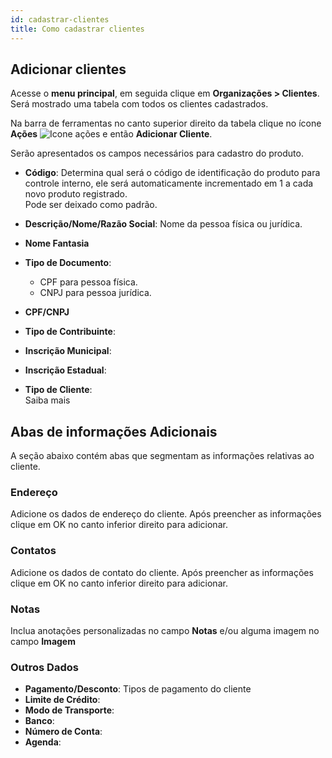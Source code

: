 ```yaml
---
id: cadastrar-clientes
title: Como cadastrar clientes
---
```


## Adicionar clientes

Acesse o **menu principal**, em seguida clique em **Organizações > Clientes**.  
Será mostrado uma tabela com todos os clientes cadastrados.

Na barra de ferramentas no canto superior direito da tabela clique no ícone **Ações** ![Icone ações](@site/static/img/cadastrar-produtos/icone-acoes.png) e então **Adicionar Cliente**.

Serão apresentados os campos necessários para cadastro do produto.  
- **Código**: Determina qual será o código de identificação do produto para controle interno, ele será automaticamente incrementado em 1 a cada novo produto registrado.  
Pode ser deixado como padrão.

- **Descrição/Nome/Razão Social**: Nome da pessoa física ou jurídica.
- **Nome Fantasia**
- **Tipo de Documento**:  
    - CPF para pessoa física.  
    - CNPJ para pessoa jurídica.  
- **CPF/CNPJ**
- **Tipo de Contribuinte**: 
- **Inscrição Municipal**: 
- **Inscrição Estadual**: 
- **Tipo de Cliente**:  
    Saiba mais  

## Abas de informações Adicionais
A seção abaixo contém abas que segmentam as informações relativas ao cliente.

### Endereço
Adicione os dados de endereço do cliente. Após preencher as informações clique em OK  no canto inferior direito para adicionar.

### Contatos
Adicione os dados de contato do cliente. Após preencher as informações clique em OK  no canto inferior direito para adicionar.

### Notas
Inclua anotações personalizadas no campo **Notas** e/ou alguma imagem no campo **Imagem**

### Outros Dados
- **Pagamento/Desconto**: Tipos de pagamento do cliente
- **Limite de Crédito**:
- **Modo de Transporte**:
- **Banco**:
- **Número de Conta**:
- **Agenda**:

